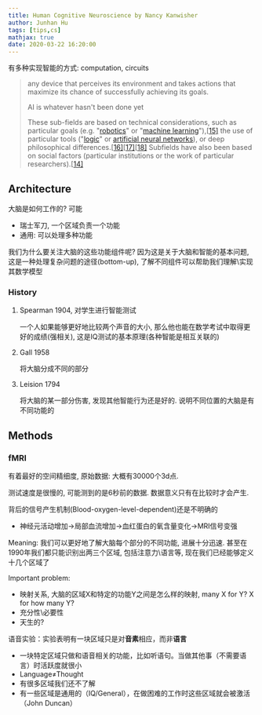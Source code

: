 ```yaml
---
title: Human Cognitive Neuroscience by Nancy Kanwisher
author: Junhan Hu
tags: [tips,cs]
mathjax: true
date: 2020-03-22 16:20:00
---
```


有多种实现智能的方式: computation, circuits

>any device that perceives its environment and takes actions that maximize its chance of successfully achieving its goals.
>
>AI is whatever hasn't been done yet
>
>These sub-fields are based on technical considerations, such as particular goals (e.g. "[robotics](https://en.wikipedia.org/wiki/Robotics)" or "[machine learning](https://en.wikipedia.org/wiki/Machine_learning)"),[[15\]](https://en.wikipedia.org/wiki/Artificial_intelligence#cite_note-Problems_of_AI-15) the use of particular tools ("[logic](https://en.wikipedia.org/wiki/Logic)" or [artificial neural networks](https://en.wikipedia.org/wiki/Artificial_neural_network)), or deep philosophical differences.[[16\]](https://en.wikipedia.org/wiki/Artificial_intelligence#cite_note-Biological_intelligence_vs._intelligence_in_general-16)[[17\]](https://en.wikipedia.org/wiki/Artificial_intelligence#cite_note-Neats_vs._scruffies-17)[[18\]](https://en.wikipedia.org/wiki/Artificial_intelligence#cite_note-Symbolic_vs._sub-symbolic-18) Subfields have also been based on social factors (particular institutions or the work of particular researchers).[[14\]](https://en.wikipedia.org/wiki/Artificial_intelligence#cite_note-Fragmentation_of_AI-14)

## Architecture

大脑是如何工作的?  可能

* 瑞士军刀, 一个区域负责一个功能
* 通用: 可以处理多种功能

我们为什么要关注大脑的这些功能组件呢? 因为这是关于大脑和智能的基本问题, 这是一种处理复杂问题的途径(bottom-up), 了解不同组件可以帮助我们理解\实现其数学模型

<!-- more -->

###  History

1. Spearman 1904, 对学生进行智能测试

   一个人如果能够更好地比较两个声音的大小, 那么他也能在数学考试中取得更好的成绩(强相关), 这是IQ测试的基本原理(各种智能是相互关联的)

2. Gall 1958

   将大脑分成不同的部分

3. Leision 1794  

   将大脑的某一部分伤害, 发现其他智能行为还是好的.  说明不同位置的大脑是有不同功能的

## Methods

### fMRI

有着最好的空间精细度, 原始数据: 大概有30000个3d点.

测试速度是很慢的, 可能测到的是6秒前的数据. 数据意义只有在比较时才会产生.

背后的信号产生机制(Blood-oxygen-level-dependent)还是不明确的

* 神经元活动增加$\to$局部血流增加$\to$血红蛋白的氧含量变化$\to$MRI信号变强

Meaning: 我们可以更好地了解大脑每个部分的不同功能, 进展十分迅速. 甚至在1990年我们都只能识别出两三个区域, 包括注意力\语言等, 现在我们已经能够定义十几个区域了

Important problem:

* 映射关系, 大脑的区域X和特定的功能Y之间是怎么样的映射, many X for Y? X for how many Y?
* 充分性\必要性
* 天生的?

语音实验：实验表明有一块区域只是对**音素**相应，而非**语言**

* 一块特定区域只做和语音相关的功能，比如听语句。当做其他事（不需要语言）时活跃度就很小
* Language$\not=$Thought 
* 有很多区域我们还不了解
* 有一些区域是通用的（IQ/General），在做困难的工作时这些区域就会被激活（John Duncan）


